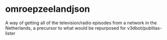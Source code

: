 # omroepzeelandjson
A way of getting all of the television/radio episodes from a network in the Netherlands, a precursor to what would be repurposed for v3dbot/publitas-lister
